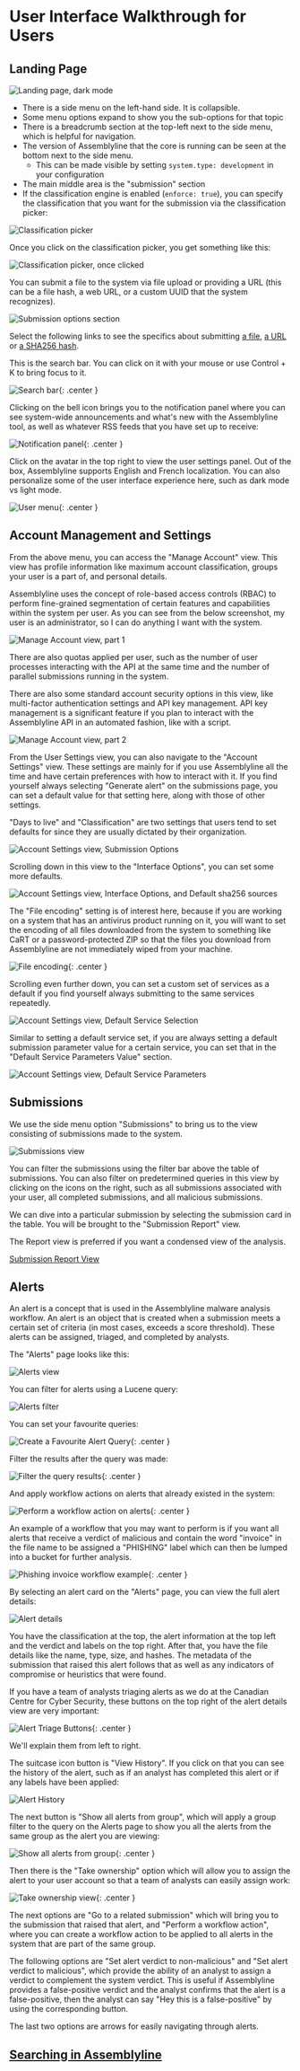 # User Interface Walkthrough for Users

## Landing Page

![Landing page, dark mode](./images/landing_page.png)

- There is a side menu on the left-hand side. It is collapsible.
- Some menu options expand to show you the sub-options for that topic
- There is a breadcrumb section at the top-left next to the side menu, which is helpful for navigation.
- The version of Assemblyline that the core is running can be seen at the bottom next to the side menu.
    - This can be made visible by setting `system.type: development` in your configuration
- The main middle area is the "submission" section
- If the classification engine is enabled (`enforce: true`), you can specify the classification that you want for the submission via the classification picker:

![Classification picker](./images/classification_picker.png)

Once you click on the classification picker, you get something like this:

![Classification picker, once clicked](./images/clicked_classification_picker.png)

You can submit a file to the system via file upload or providing a URL (this can be a file hash, a web URL, or a custom UUID that the system recognizes).

![Submission options section](./images/submission_options_section.png)

Select the following links to see the specifics about submitting [a file](../../user_manual/submitting_file/), [a URL](../../user_manual/submitting_url/) or [a SHA256 hash](../../user_manual/submitting_sha256/).

This is the search bar. You can click on it with your mouse or use Control + K to bring focus to it.

![Search bar](./images/search_bar.png){: .center }

Clicking on the bell icon brings you to the notification panel where you can see system-wide announcements and what's new with the Assemblyline tool, as well as whatever RSS feeds that you have set up to receive:

![Notification panel](./images/notification_feed.png){: .center }

Click on the avatar in the top right to view the user settings panel. Out of the box, Assemblyline supports English and French localization. You can also personalize some of the user interface experience here, such as dark mode vs light mode.

![User menu](./images/user_menu.png){: .center }

## Account Management and Settings
From the above menu, you can access the "Manage Account" view. This view has profile information like maximum account classification, groups your user is a part of, and personal details.

Assemblyline uses the concept of role-based access controls (RBAC) to perform fine-grained segmentation of certain features and capabilities within the system per user. As you can see from the below screenshot, my user is an administrator, so I can do anything I want with the system.

![Manage Account view, part 1](./images/manage_account_view_1.png)

There are also quotas applied per user, such as the number of user processes interacting with the API at the same time and the number of parallel submissions running in the system. 

There are also some standard account security options in this view, like multi-factor authentication settings and API key management. API key management is a significant feature if you plan to interact with the Assemblyline API in an automated fashion, like with a script.

![Manage Account view, part 2](./images/manage_account_view_2.png)

From the User Settings view, you can also navigate to the "Account Settings" view. These settings are mainly for if you use Assemblyline all the time and have certain preferences with how to interact with it. If you find yourself always selecting "Generate alert" on the submissions page, you can set a default value for that setting here, along with those of other settings.

"Days to live" and "Classification" are two settings that users tend to set defaults for since they are usually dictated by their organization.

![Account Settings view, Submission Options](./images/account_settings_submission_options.png)

Scrolling down in this view to the "Interface Options", you can set some more defaults.

![Account Settings view, Interface Options, and Default sha256 sources](./images/account_settings_interface_and_sources.png)

The "File encoding" setting is of interest here, because if you are working on a system that has an antivirus product running on it, you will want to set the encoding of all files downloaded from the system to something like CaRT or a password-protected ZIP so that the files you download from Assemblyline are not immediately wiped from your machine.

![File encoding](./images/file_encoding.png){: .center }

Scrolling even further down, you can set a custom set of services as a default if you find yourself always submitting to the same services repeatedly.

![Account Settings view, Default Service Selection](./images/default_service_selection.png)

Similar to setting a default service set, if you are always setting a default submission parameter value for a certain service, you can set that in the "Default Service Parameters Value" section.

![Account Settings view, Default Service Parameters](./images/default_service_parameters.png)

## Submissions
We use the side menu option "Submissions" to bring us to the view consisting of submissions made to the system.

![Submissions view](./images/submissions.png)

You can filter the submissions using the filter bar above the table of submissions. You can also filter on predetermined queries in this view by clicking on the icons on the right, such as all submissions associated with your user, all completed submissions, and all malicious submissions.

We can dive into a particular submission by selecting the submission card in the table. You will be brought to the "Submission Report" view.

The Report view is preferred if you want a condensed view of the analysis.

[Submission Report View](../../user_manual/results#submission-report)

## Alerts

An alert is a concept that is used in the Assemblyline malware analysis workflow. An alert is an object that is created when a submission meets a certain set of criteria (in most cases, exceeds a score threshold). These alerts can be assigned, triaged, and completed by analysts.

The "Alerts" page looks like this:

![Alerts view](./images/alerts.png)

You can filter for alerts using a Lucene query:

![Alerts filter](./images/alerts_filter.png)

You can set your favourite queries:

![Create a Favourite Alert Query](./images/favourite_alert.png){: .center }

Filter the results after the query was made:

![Filter the query results](./images/alert_filter.png){: .center }

And apply workflow actions on alerts that already existed in the system:

![Perform a workflow action on alerts](./images/alert_workflow.png){: .center }

An example of a workflow that you may want to perform is if you want all alerts that receive a verdict of malicious and contain the word "invoice" in the file name to be assigned a "PHISHING" label which can then be lumped into a bucket for further analysis.

![Phishing invoice workflow example](./images/phishing_workflow_example.png){: .center }

By selecting an alert card on the "Alerts" page, you can view the full alert details:

![Alert details](./images/alert_details.png)

You have the classification at the top, the alert information at the top left and the verdict and labels on the top right. After that, you have the file details like the name, type, size, and hashes. The metadata of the submission that raised this alert follows that as well as any indicators of compromise or heuristics that were found.

If you have a team of analysts triaging alerts as we do at the Canadian Centre for Cyber Security, these buttons on the top right of the alert details view are very important:

![Alert Triage Buttons](./images/alert_triage_buttons.png){: .center }

We'll explain them from left to right.

The suitcase icon button is "View History". If you click on that you can see the history of the alert, such as if an analyst has completed this alert or if any labels have been applied:

![Alert History](./images/alert_history.png)

The next button is "Show all alerts from group", which will apply a group filter to the query on the Alerts page to show you all the alerts from the same group as the alert you are viewing:

![Show all alerts from group](./images/alerts_by_group.png){: .center }

Then there is the "Take ownership" option which will allow you to assign the alert to your user account so that a team of analysts can easily assign work:

![Take ownership view](./images/take_ownership.png){: .center }

The next options are "Go to a related submission" which will bring you to the submission that raised that alert, and "Perform a workflow action", where you can create a workflow action to be applied to all alerts in the system that are part of the same group. 

The following options are "Set alert verdict to non-malicious" and "Set alert verdict to malicious", which provide the ability of an analyst to assign a verdict to complement the system verdict. This is useful if Assemblyline provides a false-positive verdict and the analyst confirms that the alert is a false-positive, then the analyst can say "Hey this is a false-positive" by using the corresponding button.

The last two options are arrows for easily navigating through alerts.

## [Searching in Assemblyline](../../user_manual/searching)
